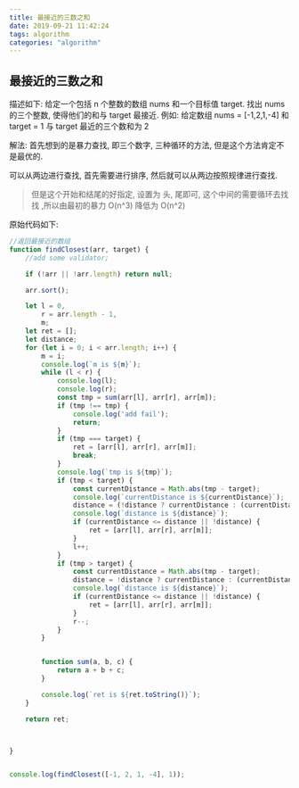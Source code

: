 ```yaml
---
title: 最接近的三数之和
date: 2019-09-21 11:42:24
tags: algorithm
categories: "algorithm"
---
```


## 最接近的三数之和

描述如下: 给定一个包括 n 个整数的数组 nums 和一个目标值 target. 找出 nums 的三个整数, 使得他们的和与 target 最接近.
例如:
给定数组 nums = [-1,2,1,-4] 和 target = 1
与 target 最近的三个数和为 2

解法: 首先想到的是暴力查找, 即三个数字, 三种循环的方法, 但是这个方法肯定不是最优的.

可以从两边进行查找, 首先需要进行排序, 然后就可以从两边按照规律进行查找.

> 但是这个开始和结尾的好指定, 设置为 头, 尾即可, 这个中间的需要循环去找找 ,所以由最初的暴力 O(n^3) 降低为 O(n^2)

原始代码如下:

```js
//返回最接近的数组
function findClosest(arr, target) {
    //add some validator;

    if (!arr || !arr.length) return null;

    arr.sort();

    let l = 0,
        r = arr.length - 1,
        m;
    let ret = [];
    let distance;
    for (let i = 0; i < arr.length; i++) {
        m = i;
        console.log(`m is ${m}`);
        while (l < r) {
            console.log(l);
            console.log(r);
            const tmp = sum(arr[l], arr[r], arr[m]);
            if (tmp !== tmp) {
                console.log('add fail');
                return;
            }
            if (tmp === target) {
                ret = [arr[l], arr[r], arr[m]];
                break;
            }
            console.log(`tmp is ${tmp}`);
            if (tmp < target) {
                const currentDistance = Math.abs(tmp - target);
                console.log(`currentDistance is ${currentDistance}`);
                distance = (!distance ? currentDistance : (currentDistance < distance ? currentDistance : distance));
                console.log(`distance is ${distance}`);
                if (currentDistance <= distance || !distance) {
                    ret = [arr[l], arr[r], arr[m]];
                }
                l++;
            }
            if (tmp > target) {
                const currentDistance = Math.abs(tmp - target);
                distance = !distance ? currentDistance : (currentDistance < distance ? currentDistance : distance);
                console.log(`distance is ${distance}`);
                if (currentDistance <= distance || !distance) {
                    ret = [arr[l], arr[r], arr[m]];
                }
                r--;
            }
        }


        function sum(a, b, c) {
            return a + b + c;
        }

        console.log(`ret is ${ret.toString()}`);
    }

    return ret;



}


console.log(findClosest([-1, 2, 1, -4], 1));
```
